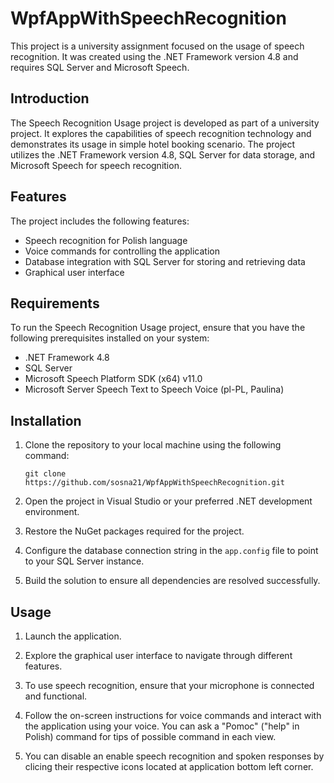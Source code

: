 # WpfAppWithSpeechRecognition

This project is a university assignment focused on the usage of speech recognition. It was created using the .NET Framework version 4.8 and requires SQL Server and Microsoft Speech.


## Introduction

The Speech Recognition Usage project is developed as part of a university project. It explores the capabilities of speech recognition technology and demonstrates its usage in simple hotel booking scenario. The project utilizes the .NET Framework version 4.8, SQL Server for data storage, and Microsoft Speech for speech recognition.

## Features

The project includes the following features:

- Speech recognition for Polish language
- Voice commands for controlling the application
- Database integration with SQL Server for storing and retrieving data
- Graphical user interface

## Requirements

To run the Speech Recognition Usage project, ensure that you have the following prerequisites installed on your system:

- .NET Framework 4.8
- SQL Server
- Microsoft Speech Platform SDK (x64) v11.0
- Microsoft Server Speech Text to Speech Voice (pl-PL, Paulina)

## Installation

1. Clone the repository to your local machine using the following command:

   ```
   git clone https://github.com/sosna21/WpfAppWithSpeechRecognition.git
   ```

2. Open the project in Visual Studio or your preferred .NET development environment.

3. Restore the NuGet packages required for the project.

4. Configure the database connection string in the `app.config` file to point to your SQL Server instance.

5. Build the solution to ensure all dependencies are resolved successfully.

## Usage

1. Launch the application.

2. Explore the graphical user interface to navigate through different features.

3. To use speech recognition, ensure that your microphone is connected and functional.

4. Follow the on-screen instructions for voice commands and interact with the application using your voice. You can ask a "Pomoc" ("help" in Polish) command for tips of possible command in each view.

5. You can disable an enable speech recognition and spoken responses by clicing their respective icons located at application bottom left corner.